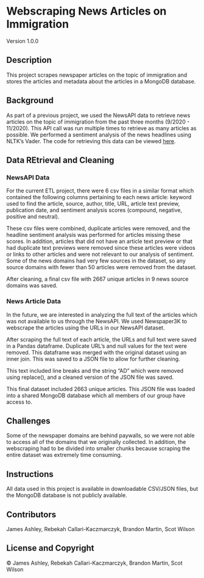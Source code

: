 # Webscraping News Articles on Immigration

Version 1.0.0

## Description
This project scrapes newspaper articles on the topic of immigration and stores the articles and metadata about the articles in a MongoDB database.

## Background
As part of a previous project, we used the NewsAPI data to retrieve news articles on the topic of immigration from the past three months (9/2020 - 11/2020). This API call was run multiple times to retrieve as many articles as possible. We performed a sentiment analysis of the news headlines using NLTK’s Vader. The code for retrieving this data can be viewed [here](https://github.com/James-Ashley/sentiment_analysis). 

## Data REtrieval and Cleaning

### NewsAPI Data
For the current ETL project, there were 6 csv files in a similar format which contained the following columns pertaining to each news article: keyword used to find the article, source, author, title, URL, article text preview, publication date, and sentiment analysis scores (compound, negative, positive and neutral). 

These csv files were combined, duplicate articles were removed, and the headline sentiment analysis was performed for articles missing these scores. In addition, articles that did not have an article text preview or that had duplicate text previews were removed since these articles were videos or links to other articles and were not relevant to our analysis of sentiment. Some of the news domains had very few sources in the dataset, so any source domains with fewer than 50 articles were removed from the dataset. 

After cleaning, a final csv file with 2667 unique articles in 9 news source domains was saved.

### News Article Data
In the future, we are interested in analyzing the full text of the articles which was not available to us through the NewsAPI. We used Newspaper3K to webscrape the articles using the URLs in our NewsAPI dataset. 

After scraping the full text of each article, the URLs and full text were saved in a Pandas dataframe. Duplicate URL’s and null values for the text were removed. This dataframe was merged with the original dataset using an inner join. This was saved to a JSON file to allow for further cleaning.

This text included line breaks and the string “AD” which were removed using replace(), and a cleaned version of the JSON file was saved. 

This final dataset included 2663 unique articles. This JSON file was loaded into a shared MongoDB database which all members of our group have access to.

## Challenges
Some of the newspaper domains are behind paywalls, so we were not able to access all of the domains that we originally collected. In addition, the webscraping had to be divided into smaller chunks because scraping the entire dataset was extremely time consuming.

## Instructions
All data used in this project is available in downloadable CSV/JSON files, but the MongoDB database is not publicly available. 

## Contributors
James Ashley, Rebekah Callari-Kaczmarczyk, Brandon Martin, Scot Wilson

## License and Copyright
&copy; James Ashley, Rebekah Callari-Kaczmarczyk, Brandon Martin, Scot Wilson